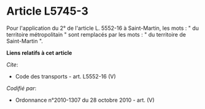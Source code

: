 # Article L5745-3

Pour l'application du 2° de l'article L. 5552-16 à Saint-Martin, les mots : " du territoire métropolitain " sont remplacés
par les mots : " du territoire de Saint-Martin ".

**Liens relatifs à cet article**

_Cite_:

  - Code des transports - art. L5552-16 (V)

_Codifié par_:

  - Ordonnance n°2010-1307 du 28 octobre 2010 - art. (V)
